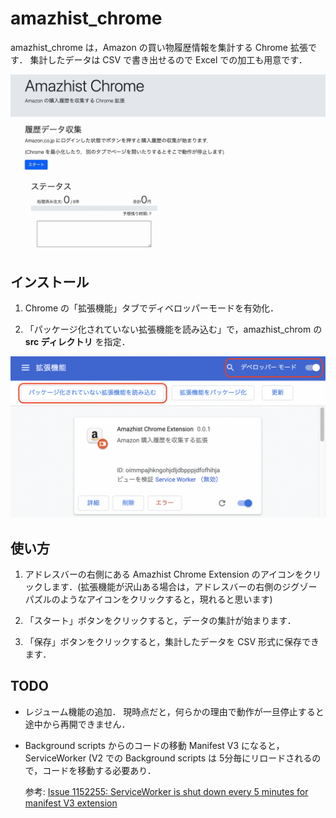 # amazhist_chrome

amazhist_chrome は，Amazon の買い物履歴情報を集計する Chrome 拡張です．
集計したデータは CSV で書き出せるので Excel での加工も用意です．

![スクリーンショット](img/movie.gif)

## インストール

1. Chrome の「拡張機能」タブでディベロッパーモードを有効化．

2. 「パッケージ化されていない拡張機能を読み込む」で，amazhist_chrom の **src ディレクトリ** を指定．

![スクリーンショット](img/usage_1.png)

## 使い方

1. アドレスバーの右側にある Amazhist Chrome Extension のアイコンをクリックします．(拡張機能が沢山ある場合は，アドレスバーの右側のジグゾーパズルのようなアイコンをクリックすると，現れると思います)

2. 「スタート」ボタンをクリックすると，データの集計が始まります．

3. 「保存」ボタンをクリックすると，集計したデータを CSV 形式に保存できます．


## TODO

- レジューム機能の追加．
  現時点だと，何らかの理由で動作が一旦停止すると途中から再開できません．

- Background scripts からのコードの移動
  Manifest V3 になると，ServiceWorker (V2 での Background scripts は 5分毎にリロードされるので，コードを移動する必要あり．

  参考: [Issue 1152255: ServiceWorker is shut down every 5 minutes for manifest V3 extension](https://bugs.chromium.org/p/chromium/issues/detail?id=1152255)
